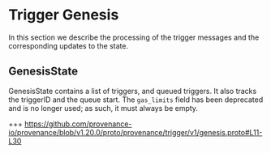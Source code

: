 <!--
order: 7
-->

# Trigger Genesis

In this section we describe the processing of the trigger messages and the corresponding updates to the state.


## GenesisState

GenesisState contains a list of triggers, and queued triggers. It also tracks the triggerID and the queue start. The `gas_limits` field has been deprecated and is no longer used; as such, it must always be empty.

+++ https://github.com/provenance-io/provenance/blob/v1.20.0/proto/provenance/trigger/v1/genesis.proto#L11-L30
